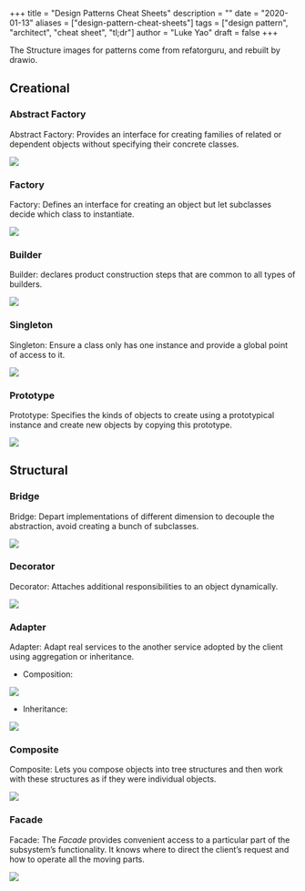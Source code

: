 +++
title = "Design Patterns Cheat Sheets"
description = ""
date = "2020-01-13"
aliases = ["design-pattern-cheat-sheets"]
tags = ["design pattern", "architect", "cheat sheet", "tl;dr"]
author = "Luke Yao"
draft = false
+++

The Structure images for patterns come from refatorguru, and rebuilt by drawio.

## Creational

### Abstract Factory

Abstract Factory: Provides an interface for creating families of related or dependent objects without specifying their concrete classes.

![](/image/AbcFactory.svg)

### Factory

Factory: Defines an interface for creating an object but let subclasses decide which class to instantiate.

![](/image/Factory.svg)

### Builder

Builder: declares product construction steps that are common to all types of builders.

![](/image/Builder.svg)

### Singleton

Singleton: Ensure a class only has one instance and provide a global point of access to it.

![](/image/Singleton.svg)

### Prototype

Prototype: Specifies the kinds of objects to create using a prototypical instance and create new objects by copying this prototype.

![](/image/Prototype.svg)

## Structural

### Bridge

Bridge: Depart implementations of different dimension to decouple the abstraction, avoid creating a bunch of subclasses.

![](/image/Bridge.svg)

### Decorator

Decorator: Attaches additional responsibilities to an object dynamically.

![](/image/Decorator.svg)

### Adapter

Adapter: Adapt real services to the another service adopted by the client using aggregation or inheritance.

- Composition:

![](/image/Adapter-Composition.svg)

- Inheritance:

![](/image/Adapter-Inheritance.svg)

### Composite

Composite: Lets you compose objects into tree structures and then work with these structures as if they were individual objects.

![](/image/Composite.svg)

### Facade

Facade: The *Facade* provides convenient access to a particular part of the subsystem’s functionality. It knows where to direct the client’s request and how to operate all the moving parts.

![](/image/Facade.svg)

